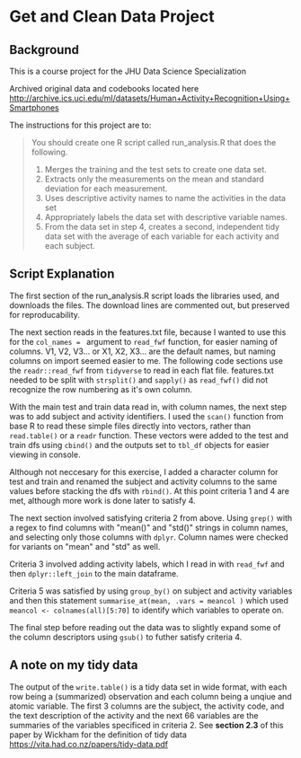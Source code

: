 # Get and Clean Data Project

## Background
This is a course project for the JHU Data Science Specialization

Archived original data and codebooks located here http://archive.ics.uci.edu/ml/datasets/Human+Activity+Recognition+Using+Smartphones

The instructions for this project are to:

>You should create one R script called run_analysis.R that does the following.
>
>1. Merges the training and the test sets to create one data set.
>2. Extracts only the measurements on the mean and standard deviation for each measurement.
>3. Uses descriptive activity names to name the activities in the data set
>4. Appropriately labels the data set with descriptive variable names.
>5. From the data set in step 4, creates a second, independent tidy data set with the average of each variable for each activity and each subject.

## Script Explanation
The first section of the run_analysis.R script loads the libraries used, and downloads the files. The download lines are commented out, but preserved for reproducability.

The next section reads in the features.txt file, because I wanted to use this for the `col_names = ` argument to `read_fwf` function, for easier naming of columns. V1, V2, V3... or X1, X2, X3... are the default names, but naming columns on import seemed easier to me. The following code sections use the `readr::read_fwf` from `tidyverse` to read in each flat file. features.txt needed to be split with `strsplit()` and `sapply()` as `read_fwf()` did not recognize the row numbering as it's own column.

With the main test and train data read in, with column names, the next step was to add subject and activity identifiers. I used the `scan()` function from base R to read these simple files directly into vectors, rather than `read.table()` or a `readr` function. These vectors were added to the test and train dfs using `cbind()` and the outputs set to `tbl_df` objects for easier viewing in console. 

Although not neccesary for this exercise, I added a character column for test and train and renamed the subject and activity columns to the same values before stacking the dfs with `rbind()`. At this point criteria 1 and 4 are met, although more work is done later to satisfy 4.

The next section involved satisfying criteria 2 from above. Using `grep()` with a regex to find columns with "mean()" and "std()" strings in column names, and selecting only those columns with `dplyr`. Column names were checked for variants on "mean" and "std" as well.

Criteria 3 involved adding activity labels, which I read in with `read_fwf` and then `dplyr::left_join` to the main dataframe.

Criteria 5 was satisfied by using `group_by()` on subject and activity variables and then this statement ```summarise_at(mean, .vars = meancol )``` which used ```meancol <- colnames(all)[5:70]``` to identify which variables to operate on.

The final step before reading out the data was to slightly expand some of the column descriptors using `gsub()` to futher satisfy criteria 4. 

## A note on my tidy data
The output of the `write.table()` is a tidy data set in wide format, with each row being a (summarized) observation and each column being a unqiue and atomic variable. The first 3 columns are the subject, the activity code, and the text description of the activity and the next 66 variables are the summaries of the variables specificed in criteria 2. See **section 2.3** of this paper by Wickham for the definition of tidy data https://vita.had.co.nz/papers/tidy-data.pdf
